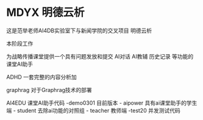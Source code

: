 # MDYX 明德云析
这是范举老师AI4DB实验室下与新闻学院的交叉项目 明德云析

本阶段工作

为战略传播课堂提供一个具有问题发放和提交 AI对话 AI教辅 历史记录 等功能的课堂AI助手

ADHD 一套完整的内容分析加

graphrag 对于Graphrag技术的部署

AI4EDU 课堂AI助手代码 
-demo0301 目前版本
    - aipower 具有ai课堂助手的学生端
    - student 去除ai功能的对照组
    - teacher 教师端
-test20 并发测试代码